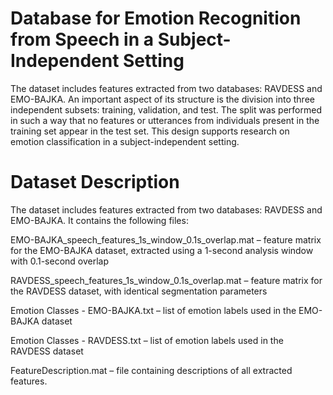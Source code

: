 # Database for Emotion Recognition from Speech in a Subject-Independent Setting

The dataset includes features extracted from two databases: RAVDESS and EMO-BAJKA. An important aspect of its structure is the division into three independent subsets: training, validation, and test. 
The split was performed in such a way that no features or utterances from individuals present in the training set appear in the test set. This design supports research on emotion classification in a subject-independent setting.

# Dataset Description
The dataset includes features extracted from two databases: RAVDESS and EMO-BAJKA. It contains the following files:

EMO-BAJKA_speech_features_1s_window_0.1s_overlap.mat – feature matrix for the EMO-BAJKA dataset, extracted using a 1-second analysis window with 0.1-second overlap

RAVDESS_speech_features_1s_window_0.1s_overlap.mat – feature matrix for the RAVDESS dataset, with identical segmentation parameters

Emotion Classes - EMO-BAJKA.txt – list of emotion labels used in the EMO-BAJKA dataset

Emotion Classes - RAVDESS.txt – list of emotion labels used in the RAVDESS dataset

FeatureDescription.mat – file containing descriptions of all extracted features.





